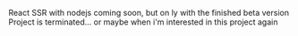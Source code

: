 React SSR with nodejs coming soon, but on ly with the finished beta version
Project is terminated... or maybe when i'm interested in this project again
